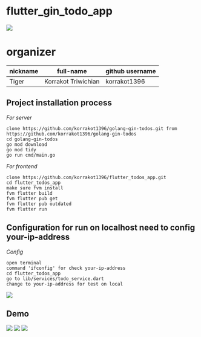 # flutter_gin_todo_app

![](https://github.com/korrakot1396/flutter_todos_app/blob/main/pv_1.png)
# organizer

| nickname | full-name           | github username |
| -------- | ------------------- | --------------- |
| Tiger    | Korrakot Triwichian | korrakot1396    |

## Project installation process

_For server_

```shell
clone https://github.com/korrakot1396/golang-gin-todos.git from https://github.com/korrakot1396/golang-gin-todos
cd golang-gin-todos
go mod download
go mod tidy
go run cmd/main.go
```

_For frontend_

```shell
clone https://github.com/korrakot1396/flutter_todos_app.git
cd flutter_todos_app
make sure fvm install
fvm flutter build
fvm flutter pub get
fvm flutter pub outdated
fvm flutter run
```

## Configuration for run on localhost need to config your-ip-address

_Config_

```shell
open terminal
command 'ifconfig' for check your-ip-address
cd flutter_todos_app
go to lib/services/todo_service.dart
change to your-ip-address for test on local
```

![](https://github.com/korrakot1396/flutter_todos_app/blob/main/config.png)

## Demo
![](https://github.com/korrakot1396/flutter_todos_app/blob/main/pv_2.png)
![](https://github.com/korrakot1396/flutter_todos_app/blob/main/pv_3.png)
![](https://github.com/korrakot1396/flutter_todos_app/blob/main/demo_1.png)

